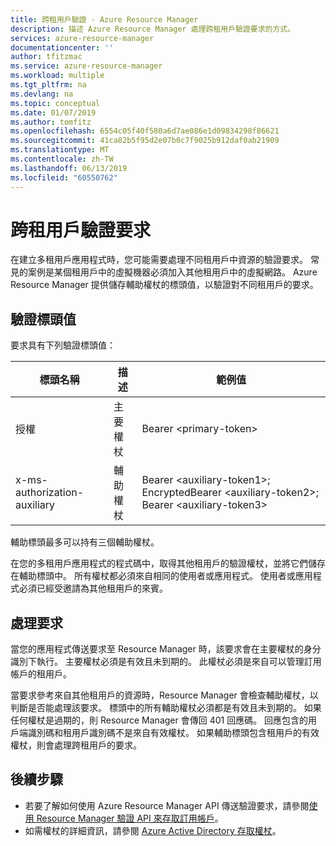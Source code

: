 ```yaml
---
title: 跨租用戶驗證 - Azure Resource Manager
description: 描述 Azure Resource Manager 處理跨租用戶驗證要求的方式。
services: azure-resource-manager
documentationcenter: ''
author: tfitzmac
ms.service: azure-resource-manager
ms.workload: multiple
ms.tgt_pltfrm: na
ms.devlang: na
ms.topic: conceptual
ms.date: 01/07/2019
ms.author: tomfitz
ms.openlocfilehash: 6554c05f40f580a6d7ae086e1d09834298f86621
ms.sourcegitcommit: 41ca82b5f95d2e07b0c7f9025b912daf0ab21909
ms.translationtype: MT
ms.contentlocale: zh-TW
ms.lasthandoff: 06/13/2019
ms.locfileid: "60550762"
---
```

# <a name="authenticate-requests-across-tenants"></a>跨租用戶驗證要求

在建立多租用戶應用程式時，您可能需要處理不同租用戶中資源的驗證要求。 常見的案例是某個租用戶中的虛擬機器必須加入其他租用戶中的虛擬網路。 Azure Resource Manager 提供儲存輔助權杖的標頭值，以驗證對不同租用戶的要求。

## <a name="header-values-for-authentication"></a>驗證標頭值

要求具有下列驗證標頭值：

| 標頭名稱 | 描述 | 範例值 |
| ----------- | ----------- | ------------ |
| 授權 | 主要權杖 | Bearer &lt;primary-token&gt; |
| x-ms-authorization-auxiliary | 輔助權杖 | Bearer &lt;auxiliary-token1&gt;; EncryptedBearer &lt;auxiliary-token2&gt;; Bearer &lt;auxiliary-token3&gt; |

輔助標頭最多可以持有三個輔助權杖。 

在您的多租用戶應用程式的程式碼中，取得其他租用戶的驗證權杖，並將它們儲存在輔助標頭中。 所有權杖都必須來自相同的使用者或應用程式。 使用者或應用程式必須已經受邀請為其他租用戶的來賓。

## <a name="processing-the-request"></a>處理要求

當您的應用程式傳送要求至 Resource Manager 時，該要求會在主要權杖的身分識別下執行。 主要權杖必須是有效且未到期的。 此權杖必須是來自可以管理訂用帳戶的租用戶。

當要求參考來自其他租用戶的資源時，Resource Manager 會檢查輔助權杖，以判斷是否能處理該要求。 標頭中的所有輔助權杖必須都是有效且未到期的。 如果任何權杖是過期的，則 Resource Manager 會傳回 401 回應碼。 回應包含的用戶端識別碼和租用戶識別碼不是來自有效權杖。 如果輔助標頭包含租用戶的有效權杖，則會處理跨租用戶的要求。

## <a name="next-steps"></a>後續步驟
* 若要了解如何使用 Azure Resource Manager API 傳送驗證要求，請參閱[使用 Resource Manager 驗證 API 來存取訂用帳戶](resource-manager-api-authentication.md)。
* 如需權杖的詳細資訊，請參閱 [Azure Active Directory 存取權杖](/azure/active-directory/develop/access-tokens)。
